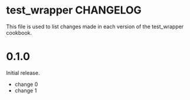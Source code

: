 # test_wrapper CHANGELOG

This file is used to list changes made in each version of the test_wrapper cookbook.

# 0.1.0

Initial release.

- change 0
- change 1

